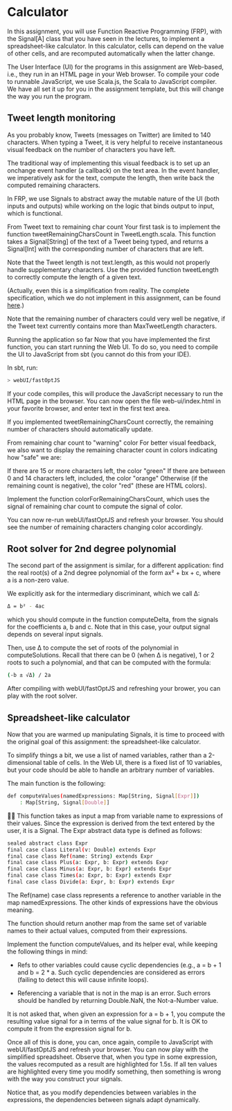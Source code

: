 # Calculator

In this assignment, you will use Function Reactive Programming (FRP), with the Signal[A] class that
you have seen in the lectures, to implement a spreadsheet-like calculator. In this calculator, cells
can depend on the value of other cells, and are recomputed automatically when the latter change.

The User Interface (UI) for the programs in this assignment are Web-based, i.e., they run in an HTML
page in your Web browser. To compile your code to runnable JavaScript, we use Scala.js, the Scala to
JavaScript compiler. We have all set it up for you in the assignment template, but this will change
the way you run the program.

## Tweet length monitoring

As you probably know, Tweets (messages on Twitter) are limited to 140
characters. When typing a Tweet, it is very helpful to receive instantaneous visual feedback on the
number of characters you have left.

The traditional way of implementing this visual feedback is to set up an onchange event handler (a
callback) on the text area. In the event handler, we imperatively ask for the text, compute the
length, then write back the computed remaining characters.

In FRP, we use Signals to abstract away the mutable nature of the UI (both inputs and outputs) while
working on the logic that binds output to input, which is functional.

From Tweet text to remaining char count Your first task is to implement the function
tweetRemainingCharsCount in TweetLength.scala. This function takes a Signal[String] of the text of a
Tweet being typed, and returns a Signal[Int] with the corresponding number of characters that are
left.

Note that the Tweet length is not text.length, as this would not properly handle supplementary
characters. Use the provided function tweetLength to correctly compute the length of a given text.

(Actually, even this is a simplification from reality. The complete specification, which we do not
implement in this assignment, can be found [here](https://dev.twitter.com/overview/api/counting-characters).)

Note that the remaining number of characters could very well be negative, if the Tweet text
currently contains more than MaxTweetLength characters.

Running the application so far Now that you have implemented the first function, you can start
running the Web UI. To do so, you need to compile the UI to JavaScript from sbt (you cannot do this
from your IDE).

In sbt, run:

```bash
> webUI/fastOptJS
```

If your code compiles, this will produce the JavaScript necessary to run the HTML page in the
browser. You can now open the file web-ui/index.html in your favorite browser, and enter text in the
first text area.

If you implemented tweetRemainingCharsCount correctly, the remaining number of characters should
automatically update.

From remaining char count to "warning" color For better visual feedback, we also want to display the
remaining character count in colors indicating how "safe" we are:

If there are 15 or more characters left, the color "green" If there are between 0 and 14 characters
left, included, the color "orange" Otherwise (if the remaining count is negative), the color "red"
(these are HTML colors).

Implement the function colorForRemainingCharsCount, which uses the signal of remaining char count to
compute the signal of color.

You can now re-run webUI/fastOptJS and refresh your browser. You should see the number of remaining
characters changing color accordingly.

## Root solver for 2nd degree polynomial

The second part of the assignment is similar, for a different
application: find the real root(s) of a 2nd degree polynomial of the form ax² + bx + c, where a is a
non-zero value.

We explicitly ask for the intermediary discriminant, which we call Δ:

```bash
Δ = b² - 4ac
```

which you should compute in the function computeDelta, from the signals for the coefficients a,
b and c. Note that in this case, your output signal depends on several input signals.

Then, use Δ to compute the set of roots of the polynomial in computeSolutions. Recall that there can
be 0 (when Δ is negative), 1 or 2 roots to such a polynomial, and that can be computed with the
formula:

```bash
(-b ± √Δ) / 2a
```

After compiling with webUI/fastOptJS and refreshing your brower, you can play with the root
solver.

## Spreadsheet-like calculator

Now that you are warmed up manipulating Signals, it is time to proceed
with the original goal of this assignment: the spreadsheet-like calculator.

To simplify things a bit, we use a list of named variables, rather than a 2-dimensional table of
cells. In the Web UI, there is a fixed list of 10 variables, but your code should be able to handle
an arbitrary number of variables.

The main function is the following:

```bash
def computeValues(namedExpressions: Map[String, Signal[Expr]])
    : Map[String, Signal[Double]]
```

 This function takes as input a map from variable name to expressions of their values. Since the
expression is derived from the text entered by the user, it is a Signal. The Expr abstract data type
is defined as follows:

```bash
sealed abstract class Expr
final case class Literal(v: Double) extends Expr
final case class Ref(name: String) extends Expr
final case class Plus(a: Expr, b: Expr) extends Expr
final case class Minus(a: Expr, b: Expr) extends Expr
final case class Times(a: Expr, b: Expr) extends Expr
final case class Divide(a: Expr, b: Expr) extends Expr
```

The Ref(name) case class represents a reference to another variable in the map
namedExpressions. The other kinds of expressions have the obvious meaning.

The function should return another map from the same set of variable names to their actual values,
computed from their expressions.

Implement the function computeValues, and its helper eval, while keeping the following things in
mind:

* Refs to other variables could cause cyclic dependencies (e.g., a = b + 1 and b = 2 * a. Such
    cyclic dependencies are considered as errors (failing to detect this will cause infinite loops).

* Referencing a variable that is not in the map is an error.  Such errors should be handled by
    returning Double.NaN, the Not-a-Number value.

It is not asked that, when given an expression for a = b + 1, you compute the resulting value signal
for a in terms of the value signal for b. It is OK to compute it from the expression signal for b.

Once all of this is done, you can, once again, compile to JavaScript with webUI/fastOptJS and
refresh your browser. You can now play with the simplified spreadsheet. Observe that, when you type
in some expression, the values recomputed as a result are highlighted for 1.5s. If all ten values
are highlighted every time you modify something, then something is wrong with the way you construct
your signals.

Notice that, as you modify dependencies between variables in the expressions, the dependencies
between signals adapt dynamically.


